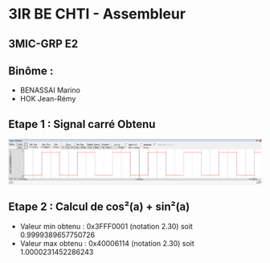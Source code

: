 # 3IR BE CHTI - Assembleur
## 3MIC-GRP E2
## Binôme : 
  * BENASSAI Marino  
  * HOK Jean-Rémy  
  
## Etape 1 : Signal carré Obtenu  
![Signal Obtenu](https://github.com/PiKouri/3a-be-chti/blob/master/etape1.1/Signal_Obtenu.PNG?raw=true)

## Etape 2 : Calcul de cos²(a) + sin²(a)
* Valeur min obtenu : 0x3FFF0001 (notation 2.30) soit 0.9999389657750726
* Valeur max obtenu : 0x40006114 (notation 2.30) soit 1.0000231452286243
